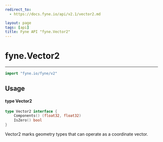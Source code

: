 ```yaml
---
redirect_to:
  - https://docs.fyne.io/api/v2.1/vector2.md

layout: page
tags: [api]
title: Fyne API "fyne.Vector2"
---
```



# fyne.Vector2
---
```go
import "fyne.io/fyne/v2"
```

## Usage

#### type Vector2

```go
type Vector2 interface {
	Components() (float32, float32)
	IsZero() bool
}
```

Vector2 marks geometry types that can operate as a coordinate vector.
